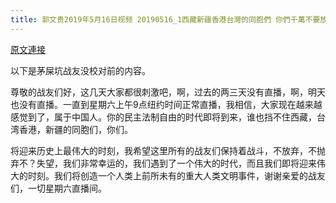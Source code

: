 ```yaml
---
title: 郭文贵2019年5月16日视频 20190516_1西藏新疆香港台灣的同胞們 你們千萬不要放棄 我們將迎來偉大的時刻
---
```


[原文連接](https://gnews.org/ThreadView/53478713)

以下是茅屎坑战友没校对前的内容。

  尊敬的战友们好，这几天大家都很刺激吧，啊，过去的两三天没有直播，啊，明天也没有直播。一直到星期六上午9点纽约时间正常直播，我相信，大家现在越来越感觉到了，属于中国人。你的民主法制自由的时代即将到来，谁也挡不住西藏，台湾香港，新疆的同胞们，你们。

  将迎来历史上最伟大的时刻，我希望这里所有的战友们保持着战斗，不放弃，不抛弃不？失望，我们非常幸运的，我们遇到了一个伟大的时代，而且我们即将迎来伟大的时刻。我们将创造一个人类上前所未有的重大人类文明事件，谢谢亲爱的战友们，一切星期六直播间。
